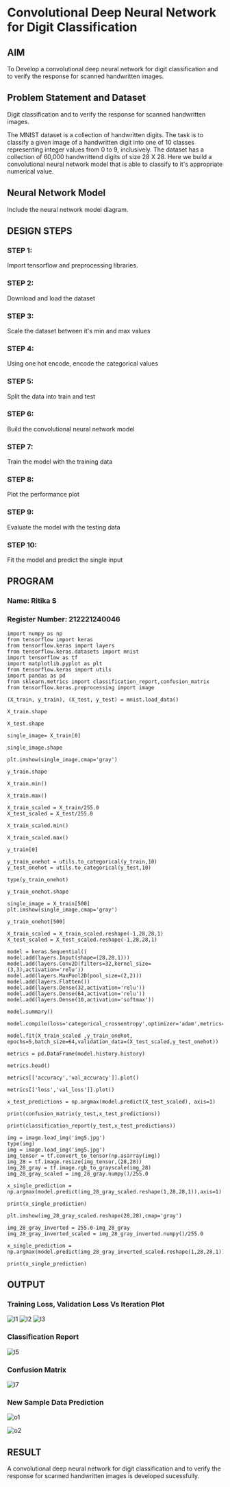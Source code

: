 # Convolutional Deep Neural Network for Digit Classification

## AIM

To Develop a convolutional deep neural network for digit classification and to verify the response for scanned handwritten images.

## Problem Statement and Dataset
Digit classification and to verify the response for scanned handwritten images.

The MNIST dataset is a collection of handwritten digits. The task is to classify a given image of a handwritten digit into one of 10 classes representing integer values from 0 to 9, inclusively. The dataset has a collection of 60,000 handwrittend digits of size 28 X 28. Here we build a convolutional neural network model that is able to classify to it's appropriate numerical value.

## Neural Network Model

Include the neural network model diagram.

## DESIGN STEPS

### STEP 1:
Import tensorflow and preprocessing libraries.

### STEP 2:
Download and load the dataset

### STEP 3:
Scale the dataset between it's min and max values

### STEP 4:
Using one hot encode, encode the categorical values

### STEP 5:
Split the data into train and test

### STEP 6:
Build the convolutional neural network model

### STEP 7:
Train the model with the training data

### STEP 8:
Plot the performance plot

### STEP 9:
Evaluate the model with the testing data

### STEP 10:
Fit the model and predict the single input


## PROGRAM

### Name: Ritika S
### Register Number: 212221240046

```
import numpy as np
from tensorflow import keras
from tensorflow.keras import layers
from tensorflow.keras.datasets import mnist
import tensorflow as tf
import matplotlib.pyplot as plt
from tensorflow.keras import utils
import pandas as pd
from sklearn.metrics import classification_report,confusion_matrix
from tensorflow.keras.preprocessing import image

(X_train, y_train), (X_test, y_test) = mnist.load_data()

X_train.shape

X_test.shape

single_image= X_train[0]

single_image.shape

plt.imshow(single_image,cmap='gray')

y_train.shape

X_train.min()

X_train.max()

X_train_scaled = X_train/255.0
X_test_scaled = X_test/255.0

X_train_scaled.min()

X_train_scaled.max()

y_train[0]

y_train_onehot = utils.to_categorical(y_train,10)
y_test_onehot = utils.to_categorical(y_test,10)

type(y_train_onehot)

y_train_onehot.shape

single_image = X_train[500]
plt.imshow(single_image,cmap='gray')

y_train_onehot[500]

X_train_scaled = X_train_scaled.reshape(-1,28,28,1)
X_test_scaled = X_test_scaled.reshape(-1,28,28,1)

model = keras.Sequential()
model.add(layers.Input(shape=(28,28,1)))
model.add(layers.Conv2D(filters=32,kernel_size=(3,3),activation='relu'))
model.add(layers.MaxPool2D(pool_size=(2,2)))
model.add(layers.Flatten())
model.add(layers.Dense(32,activation='relu'))
model.add(layers.Dense(64,activation='relu'))
model.add(layers.Dense(10,activation='softmax'))

model.summary()

model.compile(loss='categorical_crossentropy',optimizer='adam',metrics='accuracy')

model.fit(X_train_scaled ,y_train_onehot, epochs=5,batch_size=64,validation_data=(X_test_scaled,y_test_onehot))

metrics = pd.DataFrame(model.history.history)

metrics.head()

metrics[['accuracy','val_accuracy']].plot()

metrics[['loss','val_loss']].plot()

x_test_predictions = np.argmax(model.predict(X_test_scaled), axis=1)

print(confusion_matrix(y_test,x_test_predictions))

print(classification_report(y_test,x_test_predictions))

img = image.load_img('img5.jpg')
type(img)
img = image.load_img('img5.jpg')
img_tensor = tf.convert_to_tensor(np.asarray(img))
img_28 = tf.image.resize(img_tensor,(28,28))
img_28_gray = tf.image.rgb_to_grayscale(img_28)
img_28_gray_scaled = img_28_gray.numpy()/255.0

x_single_prediction = np.argmax(model.predict(img_28_gray_scaled.reshape(1,28,28,1)),axis=1)

print(x_single_prediction)

plt.imshow(img_28_gray_scaled.reshape(28,28),cmap='gray')

img_28_gray_inverted = 255.0-img_28_gray
img_28_gray_inverted_scaled = img_28_gray_inverted.numpy()/255.0

x_single_prediction = np.argmax(model.predict(img_28_gray_inverted_scaled.reshape(1,28,28,1)),axis=1)

print(x_single_prediction)
```

## OUTPUT

### Training Loss, Validation Loss Vs Iteration Plot

![l1](https://github.com/user-attachments/assets/7cf80c21-a29e-4879-b3cf-7df356ec21c5)
![l2](https://github.com/user-attachments/assets/b4557fb4-54ac-4911-8c9f-a02a5c6e56e8)
![l3](https://github.com/user-attachments/assets/56c8fe2d-0c77-4a96-92de-286a984bd9a7)


### Classification Report
![l5](https://github.com/user-attachments/assets/e77f70ef-f6d0-4d4d-a5f2-80c931aaa1d2)



### Confusion Matrix
![l7](https://github.com/user-attachments/assets/b9be7673-e9ae-4461-8cca-39393f6a59f4)



### New Sample Data Prediction
![o1](https://github.com/user-attachments/assets/608966e1-6d26-46d5-b061-864e2a0e2252)

![o2](https://github.com/user-attachments/assets/656ea4cf-b618-4a2d-b905-8fec7222efa6)



## RESULT
A convolutional deep neural network for digit classification and to verify the response for scanned handwritten images is developed sucessfully.
